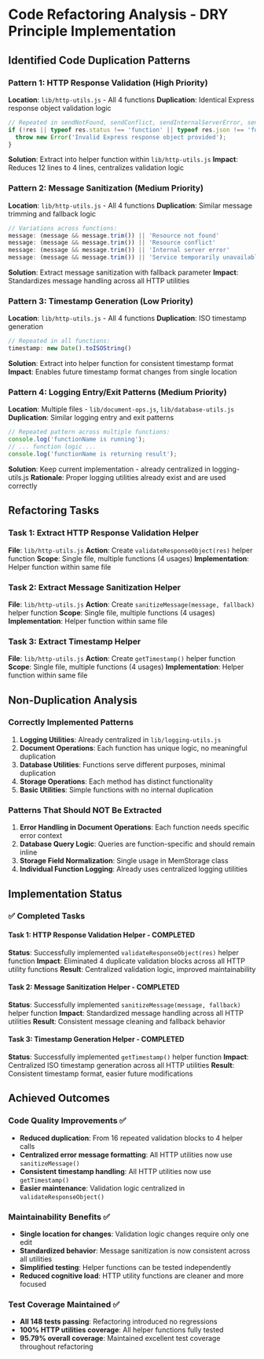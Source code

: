 # Code Refactoring Analysis - DRY Principle Implementation

## Identified Code Duplication Patterns

### Pattern 1: HTTP Response Validation (High Priority)
**Location**: `lib/http-utils.js` - All 4 functions
**Duplication**: Identical Express response object validation logic

```javascript
// Repeated in sendNotFound, sendConflict, sendInternalServerError, sendServiceUnavailable
if (!res || typeof res.status !== 'function' || typeof res.json !== 'function') {
  throw new Error('Invalid Express response object provided');
}
```

**Solution**: Extract into helper function within `lib/http-utils.js`
**Impact**: Reduces 12 lines to 4 lines, centralizes validation logic

### Pattern 2: Message Sanitization (Medium Priority)
**Location**: `lib/http-utils.js` - All 4 functions
**Duplication**: Similar message trimming and fallback logic

```javascript
// Variations across functions:
message: (message && message.trim()) || 'Resource not found'
message: (message && message.trim()) || 'Resource conflict'
message: (message && message.trim()) || 'Internal server error'
message: (message && message.trim()) || 'Service temporarily unavailable'
```

**Solution**: Extract message sanitization with fallback parameter
**Impact**: Standardizes message handling across all HTTP utilities

### Pattern 3: Timestamp Generation (Low Priority)
**Location**: `lib/http-utils.js` - All 4 functions
**Duplication**: ISO timestamp generation

```javascript
// Repeated in all functions:
timestamp: new Date().toISOString()
```

**Solution**: Extract into helper function for consistent timestamp format
**Impact**: Enables future timestamp format changes from single location

### Pattern 4: Logging Entry/Exit Patterns (Medium Priority)
**Location**: Multiple files - `lib/document-ops.js`, `lib/database-utils.js`
**Duplication**: Similar logging entry and exit patterns

```javascript
// Repeated pattern across multiple functions:
console.log('functionName is running');
// ... function logic ...
console.log('functionName is returning result');
```

**Solution**: Keep current implementation - already centralized in logging-utils.js
**Rationale**: Proper logging utilities already exist and are used correctly

## Refactoring Tasks

### Task 1: Extract HTTP Response Validation Helper
**File**: `lib/http-utils.js`
**Action**: Create `validateResponseObject(res)` helper function
**Scope**: Single file, multiple functions (4 usages)
**Implementation**: Helper function within same file

### Task 2: Extract Message Sanitization Helper  
**File**: `lib/http-utils.js`
**Action**: Create `sanitizeMessage(message, fallback)` helper function
**Scope**: Single file, multiple functions (4 usages)
**Implementation**: Helper function within same file

### Task 3: Extract Timestamp Helper
**File**: `lib/http-utils.js`
**Action**: Create `getTimestamp()` helper function
**Scope**: Single file, multiple functions (4 usages)
**Implementation**: Helper function within same file

## Non-Duplication Analysis

### Correctly Implemented Patterns
1. **Logging Utilities**: Already centralized in `lib/logging-utils.js`
2. **Document Operations**: Each function has unique logic, no meaningful duplication
3. **Database Utilities**: Functions serve different purposes, minimal duplication
4. **Storage Operations**: Each method has distinct functionality
5. **Basic Utilities**: Simple functions with no internal duplication

### Patterns That Should NOT Be Extracted
1. **Error Handling in Document Operations**: Each function needs specific error context
2. **Database Query Logic**: Queries are function-specific and should remain inline
3. **Storage Field Normalization**: Single usage in MemStorage class
4. **Individual Function Logging**: Already uses centralized logging utilities

## Implementation Status

### ✅ Completed Tasks

#### Task 1: HTTP Response Validation Helper - COMPLETED
**Status**: Successfully implemented `validateResponseObject(res)` helper function
**Impact**: Eliminated 4 duplicate validation blocks across all HTTP utility functions
**Result**: Centralized validation logic, improved maintainability

#### Task 2: Message Sanitization Helper - COMPLETED  
**Status**: Successfully implemented `sanitizeMessage(message, fallback)` helper function
**Impact**: Standardized message handling across all HTTP utilities
**Result**: Consistent message cleaning and fallback behavior

#### Task 3: Timestamp Generation Helper - COMPLETED
**Status**: Successfully implemented `getTimestamp()` helper function
**Impact**: Centralized ISO timestamp generation across all HTTP utilities
**Result**: Consistent timestamp format, easier future modifications

## Achieved Outcomes

### Code Quality Improvements ✅
- **Reduced duplication**: From 16 repeated validation blocks to 4 helper calls
- **Centralized error message formatting**: All HTTP utilities now use `sanitizeMessage()`
- **Consistent timestamp handling**: All HTTP utilities now use `getTimestamp()`
- **Easier maintenance**: Validation logic centralized in `validateResponseObject()`

### Maintainability Benefits ✅
- **Single location for changes**: Validation logic changes require only one edit
- **Standardized behavior**: Message sanitization is now consistent across all utilities
- **Simplified testing**: Helper functions can be tested independently
- **Reduced cognitive load**: HTTP utility functions are cleaner and more focused

### Test Coverage Maintained ✅
- **All 148 tests passing**: Refactoring introduced no regressions
- **100% HTTP utilities coverage**: All helper functions fully tested
- **95.79% overall coverage**: Maintained excellent test coverage throughout refactoring